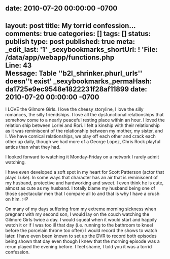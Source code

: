 date: 2010-07-20 00:00:00 -0700
---
layout: post
title: My torrid confession...
comments: true
categories: []
tags: []
status: publish
type: post
published: true
meta:
  _edit_last: '1'
  _sexybookmarks_shortUrl: ! 'File: /data/app/webapp/functions.php<br />Line: 43<br
    />Message: Table ''b2l_shrinker.phurl_urls'' doesn''t exist'
  _sexybookmarks_permaHash: da1725e9ec9548e1822231f28af11899
date: 2010-07-20 00:00:00 -0700
---
I LOVE the Gilmore Girls.  I love the cheesy storyline, I love the silly romances, the silly friendships.  I love all the dysfunctional relationships that somehow come to a nearly peaceful resting place within an hour.  I loved the relation ship between Lorlei and Rori.  I felt a kinship with their relationship as it was reminiscent of the relationship between my mother, my sister, and I.  We have comical relationships, we play off each other and crack each other up daily, though we had more of a George Lopez, Chris Rock playful antics than what they had.   

I looked forward to watching it Monday-Friday on a network I rarely admit watching.  

I have even developed a soft spot in my heart for Scott Patterson (actor that plays Luke).  In some ways that character has an air that is reminiscent of my husband, protective and hardworking and sweet.  I even think he is cute, almost as cute as my husband.  I totally blame my husband being one of those spectacular men that I compare all to and that is why I have a crush on him. :-P

On many of my days suffering from my extreme morning sickness when pregnant with my second son, I would lay on the couch watching the Gilmore Girls twice a day.  I would squeal when it would start and happily watch it or if I was too ill that day (i.e. running to the bathroom to kneel before the porcelain throne too often) I would record the shows to watch later.  I have even been known to set up the DVR to record both episodes being shown that day even though I knew that the morning episode was a rerun played the evening before.  I feel shame, I told you it was a torrid confession.  
